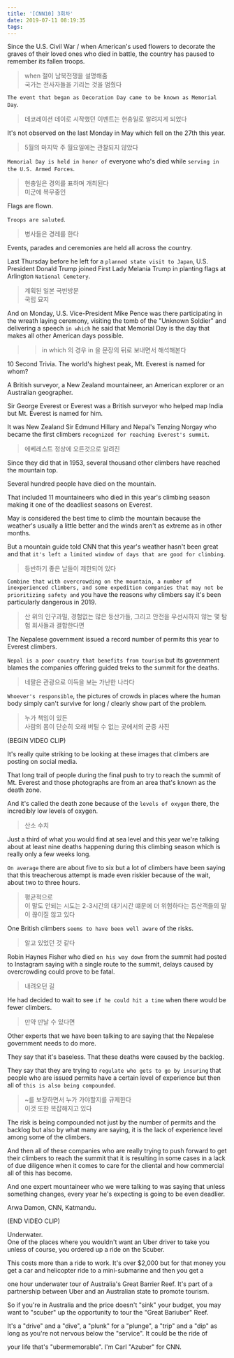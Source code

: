 ```yaml
---
title: '[CNN10] 3회차'
date: 2019-07-11 08:19:35
tags:
---
```


Since the U.S. Civil War / when American's used flowers to decorate the graves of their loved ones who died in battle, the country has paused to remember its fallen troops.  
> when 절이 남북전쟁을 설명해줌  
> 국가는 전사자들을 기리는 것을 멈췄다  

`The event that began as Decoration Day came to be known as Memorial Day`.  
> 데코레이션 데이로 시작했던 이벤트는 현충일로 알려지게 되었다  

It's not observed on the last Monday in May which fell on the 27th this year.  
> 5월의 마지막 주 월요일에는 관찰되지 않았다 

`Memorial Day is held in honor of` everyone who's died while `serving in the U.S. Armed Forces`.  
> 현충일은 경의를 표하며 개최된다  
> 미군에 복무중인  

Flags are flown.  

`Troops are saluted`.  
> 병사들은 경레를 한다  

Events, parades and ceremonies are held all across the country.  

Last Thursday before he left for a `planned state visit to Japan`, U.S. President Donald Trump joined First Lady Melania Trump in planting flags at Arlington `National Cemetery`.  
> 계획된 일본 국빈방문  
> 국립 묘지  

And on Monday, U.S. Vice-President Mike Pence was there participating in the wreath laying ceremony, visiting the tomb of the "Unknown Soldier" and delivering a speech `in which` he said that Memorial Day is the day that makes all other American days possible.  
>> in which 의 경우 in 을 문장의 뒤로 보내면서 해석해본다  

10 Second Trivia. The world's highest peak, Mt. Everest is named for whom?  

A British surveyor, a New Zealand mountaineer, an American explorer or an Australian geographer.  

Sir George Everest or Everest was a British surveyor who helped map India but Mt. Everest is named for him.  

It was New Zealand Sir Edmund Hillary and Nepal's Tenzing Norgay who became the first climbers `recognized for reaching Everest's summit`.  
> 에베레스트 정상에 오른것으로 알려진  

Since they did that in 1953, several thousand other climbers have reached the mountain top.  

Several hundred people have died on the mountain.  

That included 11 mountaineers who died in this year's climbing season making it one of the deadliest seasons on Everest.  

May is considered the best time to climb the mountain because the weather's usually a little better and the winds aren't as extreme as in other months.  

But a mountain guide told CNN that this year's weather hasn't been great and that `it's left a limited window of days that are good for climbing`.  
> 등반하기 좋은 날들이 제한되어 있다  

`Combine that with overcrowding on the mountain, a number of inexperienced climbers, and some expedition companies that may not be prioritizing safety and` you have the reasons why climbers say it's been particularly dangerous in 2019.  
> 산 위의 인구과밀, 경험없는 많은 등산가들, 그리고 안전을 우선시하지 않는 몇 탐험 회사들과 결합한다면  

The Nepalese government issued a record number of permits this year to Everest climbers.  

`Nepal is a poor country that benefits from tourism` but its government blames the companies offering guided treks to the summit for the deaths.  
> 네팔은 관광으로 이득을 보는 가난한 나라다  

`Whoever's responsible`, the pictures of crowds in places where the human body simply can't survive for long / clearly show part of the problem.  
> 누가 책임이 있든  
> 사람의 몸이 단순히 오래 버틸 수 없는 곳에서의 군중 사진  

(BEGIN VIDEO CLIP)

It's really quite striking to be looking at these images that climbers are posting on social media.  

That long trail of people during the final push to try to reach the summit of Mt. Everest and those photographs are from an area that's known as the death zone.  

And it's called the death zone because of the `levels of oxygen` there, the incredibly low levels of oxygen.  
> 산소 수치

Just a third of what you would find at sea level and this year we're talking about at least nine deaths happening during this climbing season which is really only a few weeks long.  

`On average` there are about five to six but a lot of climbers have been saying that this treacherous attempt is made even riskier because of the wait, about two to three hours.  
> 평균적으로  
> 이 말도 안되는 시도는 2-3시간의 대기시간 떄문에 더 위험하다는 등산객들의 말이 끊이질 않고 있다  

One British climbers `seems to have been well aware` of the risks.  
> 알고 있었던 것 같다  

Robin Haynes Fisher who died `on his way down` from the summit had posted to Instagram saying with a single route to the summit, delays caused by overcrowding could prove to be fatal.  
> 내려오던 길  

He had decided to wait to see `if he could hit a time` when there would be fewer climbers.  
> 만약 만날 수 있다면  

Other experts that we have been talking to are saying that the Nepalese government needs to do more.  

They say that it's baseless. That these deaths were caused by the backlog.  

They say that they are trying to `regulate who gets to go by insuring` that people who are issued permits have a certain level of experience but then all of `this is also being compounded`.  
> ~를 보장하면서 누가 가야할지를 규제한다  
> 이것 또한 복잡해지고 있다  

The risk is being compounded not just by the number of permits and the backlog but also by what many are saying, it is the lack of experience level among some of the climbers.  

And then all of these companies who are really trying to push forward to get their climbers to reach the summit that it is resulting in some cases in a lack of due diligence when it comes to care for the cliental and how commercial all of this has become.  

And one expert mountaineer who we were talking to was saying that unless something changes, every year he's expecting is going to be even deadlier.  

Arwa Damon, CNN, Katmandu.  

(END VIDEO CLIP)

Underwater.  
One of the places where you wouldn't want an Uber driver to take you unless of course, you ordered up a ride on the Scuber.  

This costs more than a ride to work. It's over $2,000 but for that money you get a car and helicopter ride to a mini-submarine and then you get a 

one hour underwater tour of Australia's Great Barrier Reef. It's part of a partnership between Uber and an Australian state to promote tourism. 

So if you're in Australia and the price doesn't "sink" your budget, you may want to "scuber" up the opportunity to tour the "Great Bariuber" Reef. 

It's a "drive" and a "dive", a "plunk" for a "plunge", a "trip" and a "dip" as long as you're not nervous below the "service". It could be the ride of 

your life that's "ubermemorable". I'm Carl "Azuber" for CNN.